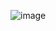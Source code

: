 ![image](https://user-images.githubusercontent.com/77496081/145517736-a8b0e454-c7df-4bae-bd22-a86284089b9c.png)
